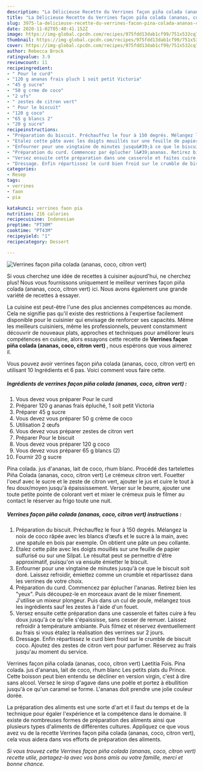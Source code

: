 ```yaml
---
description: "La Délicieuse Recette du Verrines façon piña colada (ananas, coco, citron vert)"
title: "La Délicieuse Recette du Verrines façon piña colada (ananas, coco, citron vert)"
slug: 3975-la-delicieuse-recette-du-verrines-facon-pina-colada-ananas-coco-citron-vert
date: 2020-11-02T05:40:41.152Z
image: https://img-global.cpcdn.com/recipes/975fdd13dab1cf99/751x532cq70/verrines-facon-pina-colada-ananas-coco-citron-vert-photo-principale-de-la-recette.jpg
thumbnail: https://img-global.cpcdn.com/recipes/975fdd13dab1cf99/751x532cq70/verrines-facon-pina-colada-ananas-coco-citron-vert-photo-principale-de-la-recette.jpg
cover: https://img-global.cpcdn.com/recipes/975fdd13dab1cf99/751x532cq70/verrines-facon-pina-colada-ananas-coco-citron-vert-photo-principale-de-la-recette.jpg
author: Rebecca Brock
ratingvalue: 3.9
reviewcount: 11
recipeingredient:
- " Pour le curd"
- "120 g ananas frais pluch 1 soit petit Victoria"
- "45 g sucre"
- "50 g crme de coco"
- "2 ufs"
- " zestes de citron vert"
- " Pour le biscuit"
- "120 g coco"
- "65 g blancs 2"
- "20 g sucre"
recipeinstructions:
- "Préparation du biscuit. Préchauffez le four à 150 degrés. Mélangez la noix de coco râpée avec les blancs d’œufs et le sucre à la main, avec une spatule en bois par exemple. On obtient une pâte un peu collante."
- "Etalez cette pâte avec les doigts mouillés sur une feuille de papier sulfurisé ou sur une Silpat. Le résultat peut se permettre d&#39;être approximatif, puisqu&#39;on va ensuite émietter le biscuit."
- "Enfourner pour une vingtaine de minutes jusqu&#39;à ce que le biscuit soit doré. Laissez refroidir, émiettez comme un crumble et répartissez dans les verrines de votre choix."
- "Préparation du curd. Commencez par éplucher l&#39;ananas. Retirez bien les &#34;yeux&#34;. Puis découpez-le en morceaux avant de le mixer finement. J&#39;utilise un mixeur plongeur. Puis dans un cul de poule, mélangez tous les ingrédients sauf les zestes à l&#39;aide d&#39;un fouet."
- "Versez ensuite cette préparation dans une casserole et faites cuire à feu doux jusqu&#39;à ce qu&#39;elle s&#39;épaississe, sans cesser de remuer. Laissez refroidir à température ambiante. Puis filmez et réservez éventuellement au frais si vous étalez la réalisation des verrines sur 2 jours."
- "Dressage. Enfin répartissez le curd bien froid sur le crumble de biscuit coco. Ajoutez des zestes de citron vert pour parfumer. Réservez au frais jusqu&#39;au moment du service."
categories:
- Resep
tags:
- verrines
- faon
- pia

katakunci: verrines faon pia 
nutrition: 216 calories
recipecuisine: Indonesian
preptime: "PT30M"
cooktime: "PT43M"
recipeyield: "1"
recipecategory: Dessert

---
```



![Verrines façon piña colada (ananas, coco, citron vert)](https://img-global.cpcdn.com/recipes/975fdd13dab1cf99/751x532cq70/verrines-facon-pina-colada-ananas-coco-citron-vert-photo-principale-de-la-recette.jpg)

Si vous cherchez une idée de recettes à cuisiner aujourd'hui, ne cherchez plus! Nous vous fournissons uniquement le meilleur verrines façon piña colada (ananas, coco, citron vert) ici. Nous avons également une grande variété de recettes à essayer.

La cuisine est peut-être l'une des plus anciennes compétences au monde. Cela ne signifie pas qu'il existe des restrictions à l'expertise facilement disponible pour le cuisinier qui envisage de renforcer ses capacités. Même les meilleurs cuisiniers, même les professionnels, peuvent constamment découvrir de nouveaux plats, approches et techniques pour améliorer leurs compétences en cuisine, alors essayons cette recette de <strong> Verrines façon piña colada (ananas, coco, citron vert) </strong>, nous espérons que vous aimerez il.

<!--inarticleads1-->

Vous pouvez avoir verrines façon piña colada (ananas, coco, citron vert) en utilisant 10 Ingrédients et 6 pas. Voici comment vous faire cette.

##### Ingrédients de verrines façon piña colada (ananas, coco, citron vert) :

1. Vous devez vous préparer  Pour le curd
1. Préparer 120 g ananas frais épluché, 1 soit petit Victoria
1. Préparer 45 g sucre
1. Vous devez vous préparer 50 g crème de coco
1. Utilisation 2 œufs
1. Vous devez vous préparer  zestes de citron vert
1. Préparer  Pour le biscuit
1. Vous devez vous préparer 120 g coco
1. Vous devez vous préparer 65 g blancs (2)
1. Fournir 20 g sucre


Pina colada. jus d&#39;ananas, lait de coco, rhum blanc. Procédé des tartelettes Piña Colada (ananas, coco, citron vert) Le crémeux citron vert. Fouetter l&#39;oeuf avec le sucre et le zeste de citron vert, ajouter le jus et cuire le tout à feu doux/moyen jusqu&#39;à épaississement. Verser sur le beurre, ajouter une toute petite pointe de colorant vert et mixer le crémeux puis le filmer au contact le réserver au frigo toute une nuit. 

<!--inarticleads2-->

##### Verrines façon piña colada (ananas, coco, citron vert) instructions :

1. Préparation du biscuit. Préchauffez le four à 150 degrés. Mélangez la noix de coco râpée avec les blancs d’œufs et le sucre à la main, avec une spatule en bois par exemple. On obtient une pâte un peu collante.
1. Etalez cette pâte avec les doigts mouillés sur une feuille de papier sulfurisé ou sur une Silpat. Le résultat peut se permettre d&#39;être approximatif, puisqu&#39;on va ensuite émietter le biscuit.
1. Enfourner pour une vingtaine de minutes jusqu&#39;à ce que le biscuit soit doré. Laissez refroidir, émiettez comme un crumble et répartissez dans les verrines de votre choix.
1. Préparation du curd. Commencez par éplucher l&#39;ananas. Retirez bien les &#34;yeux&#34;. Puis découpez-le en morceaux avant de le mixer finement. J&#39;utilise un mixeur plongeur. Puis dans un cul de poule, mélangez tous les ingrédients sauf les zestes à l&#39;aide d&#39;un fouet.
1. Versez ensuite cette préparation dans une casserole et faites cuire à feu doux jusqu&#39;à ce qu&#39;elle s&#39;épaississe, sans cesser de remuer. Laissez refroidir à température ambiante. Puis filmez et réservez éventuellement au frais si vous étalez la réalisation des verrines sur 2 jours.
1. Dressage. Enfin répartissez le curd bien froid sur le crumble de biscuit coco. Ajoutez des zestes de citron vert pour parfumer. Réservez au frais jusqu&#39;au moment du service.


Verrines façon piña colada (ananas, coco, citron vert) Laetitia Fois. Pina colada. jus d&#39;ananas, lait de coco, rhum blanc Les petits plats du Prince. Cette boisson peut bien entendu se décliner en version virgin, c&#39;est à dire sans alcool. Versez le sirop d&#39;agave dans une poêle et portez à ébullition jusqu&#39;à ce qu&#39;un caramel se forme. L&#39;ananas doit prendre une jolie couleur dorée. 

<!--inarticleads1-->

<p>
La préparation des aliments est une sorte d'art et il faut du temps et de la technique pour égaler l'expérience et la compétence dans le domaine. Il existe de nombreuses formes de préparation des aliments ainsi que plusieurs types d'aliments de différentes cultures. Appliquez ce que vous avez vu de la recette Verrines façon piña colada (ananas, coco, citron vert), cela vous aidera dans vos efforts de préparation des aliments.
</p>

<p>
<i>Si vous trouvez cette Verrines façon piña colada (ananas, coco, citron vert) recette utile, partagez-la avec vos bons amis ou votre famille, merci et bonne chance.</i>
</p>
